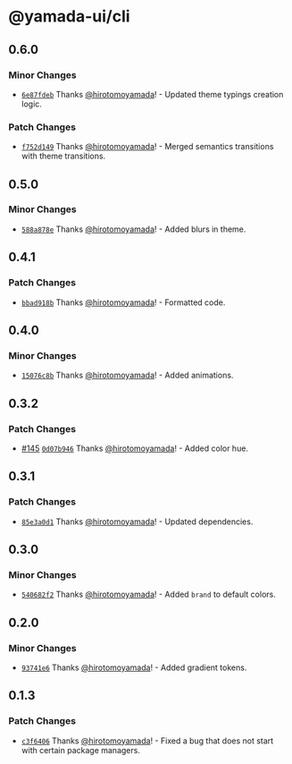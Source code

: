 # @yamada-ui/cli

## 0.6.0

### Minor Changes

- [`6e87fdeb`](https://github.com/hirotomoyamada/yamada-ui/commit/6e87fdebf70110b366c134326677084a5a3ef86b) Thanks [@hirotomoyamada](https://github.com/hirotomoyamada)! - Updated theme typings creation logic.

### Patch Changes

- [`f752d149`](https://github.com/hirotomoyamada/yamada-ui/commit/f752d149958d50fea2438926319b1c1ae896a11f) Thanks [@hirotomoyamada](https://github.com/hirotomoyamada)! - Merged semantics transitions with theme transitions.

## 0.5.0

### Minor Changes

- [`588a878e`](https://github.com/hirotomoyamada/yamada-ui/commit/588a878eb7449c66f8bbe043a45adfb96e716ef7) Thanks [@hirotomoyamada](https://github.com/hirotomoyamada)! - Added blurs in theme.

## 0.4.1

### Patch Changes

- [`bbad918b`](https://github.com/hirotomoyamada/yamada-ui/commit/bbad918b75312ad4656448c9e9e37bdce5d1c14d) Thanks [@hirotomoyamada](https://github.com/hirotomoyamada)! - Formatted code.

## 0.4.0

### Minor Changes

- [`15076c8b`](https://github.com/hirotomoyamada/yamada-ui/commit/15076c8b0c99cfe7743ec5d3ea5bbf556bd782cd) Thanks [@hirotomoyamada](https://github.com/hirotomoyamada)! - Added animations.

## 0.3.2

### Patch Changes

- [#145](https://github.com/hirotomoyamada/yamada-ui/pull/145) [`0d07b946`](https://github.com/hirotomoyamada/yamada-ui/commit/0d07b9460b217c3d8c6b7e667eee114f6f9acf3e) Thanks [@hirotomoyamada](https://github.com/hirotomoyamada)! - Added color hue.

## 0.3.1

### Patch Changes

- [`85e3a0d1`](https://github.com/hirotomoyamada/yamada-ui/commit/85e3a0d18fc43c5d5b9343f276af75f3de7fb455) Thanks [@hirotomoyamada](https://github.com/hirotomoyamada)! - Updated dependencies.

## 0.3.0

### Minor Changes

- [`540682f2`](https://github.com/hirotomoyamada/yamada-ui/commit/540682f27c8d407c93d02342d341a7bf07cf8ec1) Thanks [@hirotomoyamada](https://github.com/hirotomoyamada)! - Added `brand` to default colors.

## 0.2.0

### Minor Changes

- [`93741e6`](https://github.com/hirotomoyamada/yamada-ui/commit/93741e682f83d7cf954443f341543632f81696f4) Thanks [@hirotomoyamada](https://github.com/hirotomoyamada)! - Added gradient tokens.

## 0.1.3

### Patch Changes

- [`c3f6406`](https://github.com/hirotomoyamada/yamada-ui/commit/c3f6406f2d1483bd3f1c3f8dac90650ccaee16bf) Thanks [@hirotomoyamada](https://github.com/hirotomoyamada)! - Fixed a bug that does not start with certain package managers.
